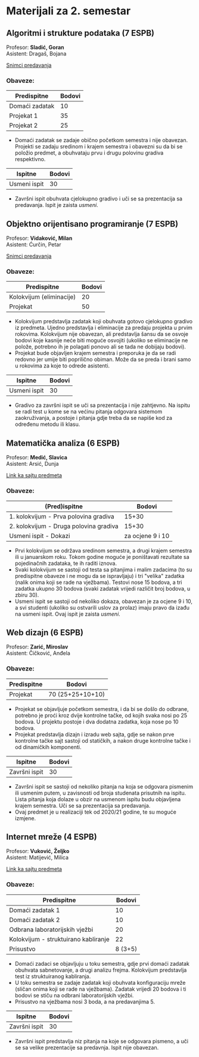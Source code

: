 # Materijali za 2. semestar
  
    

## Algoritmi i strukture podataka (7 ESPB)
Profesor: **Sladić, Goran**  
Asistent: Dragaš, Bojana  

[Snimci predavanja](https://www.youtube.com/watch?v=9SXlrYBA-EM&list=PLZtTMexk_VEYAKC6u14UIxjw8w1bxEh0v&ab_channel=BrankoMilosavljevi%C4%87)
  
### Obaveze:

| Predispitne  | Bodovi
| ------------- | ------------- | 
| Domaći zadatak  | 10
| Projekat 1 | 35
| Projekat 2 | 25

* Domaći zadatak se zadaje obično početkom semestra i nije obavezan. Projekti se zadaju sredinom i krajem semestra i obavezni su da bi se položio predmet, a obuhvataju prvu i drugu polovinu gradiva respektivno.

| Ispitne | Bodovi
| ------------- | ------------- | 
| Usmeni ispit  | 30

* Završni ispit obuhvata cjelokupno gradivo i uči se sa prezentacija sa predavanja. Ispit je zaista _usmeni_.

## Objektno orijentisano programiranje (7 ESPB)
Profesor: **Vidaković, Milan**  
Asistent: Ćurčin, Petar

[Snimci predavanja](https://www.youtube.com/watch?v=62ZAba3xkWw&list=PLAt-4oJaUMGzCRPy9_yIB2wjUWf_XVoKK&ab_channel=MilanVidakovic)

### Obaveze:

| Predispitne  | Bodovi
| ------------- | ------------- | 
| Kolokvijum (eliminacije) | 20
| Projekat  | 50

* Kolokvijum predstavlja zadatak koji obuhvata gotovo cjelokupno gradivo iz predmeta. Ujedno predstavlja i eliminacije za predaju projekta u prvim rokovima. Kolokvijum nije obavezan, ali predstavlja šansu da se osvoje bodovi koje kasnije neće biti moguće osvojiti (ukoliko se eliminacije ne polože, potrebno ih je polagati ponovo ali se tada ne dobijaju bodovi).
* Projekat bude objavljen krajem semestra i preporuka je da se radi redovno jer umije biti poprilično obiman. Može da se preda i brani samo u rokovima za koje to odrede asistenti.

| Ispitne | Bodovi
| ------------- | ------------- | 
| Usmeni ispit  | 30

* Gradivo za završni ispit se uči sa prezentacija i nije zahtjevno. Na ispitu se radi test u kome se na većinu pitanja odgovara sistemom zaokruživanja, a postoje i pitanja gdje treba da se napiše kod za određenu metodu ili klasu.

## Matematička analiza (6 ESPB)
Profesor: **Medić, Slavica**  
Asistent: Arsić, Dunja  

[Link ka sajtu predmeta](https://sites.google.com/site/analiza1siit)


### Obaveze:
| (Pred)ispitne  | Bodovi
| ------------- | ------------- | 
| 1. kolokvijum - Prva polovina gradiva | 15+30
| 2. kolokvijum - Druga polovina gradiva | 15+30
| Usmeni ispit - Dokazi | za ocjene 9 i 10

* Prvi kolokvijum se održava sredinom semestra, a drugi krajem semestra ili u januarskom roku. Tokom godine moguće je poništavati rezultate sa pojedinačnih zadataka, te ih raditi iznova.
* Svaki kolokvijum se sastoji od testa sa pitanjima i malim zadacima (to su predispitne obaveze i ne mogu da se ispravljaju) i tri "velika" zadatka (nalik onima koji se rade na vježbama). Testovi nose 15 bodova, a tri zadatka ukupno 30 bodova (svaki zadatak vrijedi različit broj bodova, u zbiru 30).
* Usmeni ispit se sastoji od nekoliko dokaza, obavezan je za ocjene 9 i 10, a svi studenti (ukoliko su ostvarili uslov za prolaz) imaju pravo da izađu na usmeni ispit. Ovaj ispit je zaista _usmeni_.

## Web dizajn (6 ESPB)
Profesor: **Zarić, Miroslav**  
Asistent: Čičković, Anđela


### Obaveze:

| Predispitne  | Bodovi
| ------------- | ------------- | 
| Projekat | 70 (25+25+10+10) 

* Projekat se objavljuje početkom semestra, i da bi se došlo do odbrane, potrebno je proći kroz dvije kontrolne tačke, od kojih svaka nosi po 25 bodova. U projektu postoje i dva dodatna zadatka, koja nose po 10 bodova.
* Projekat predstavlja dizajn i izradu web sajta, gdje se nakon prve kontrolne tačke sajt sastoji od statičkih, a nakon druge kontrolne tačke i od dinamičkih komponenti.


| Ispitne  | Bodovi
| ------------- | ------------- | 
| Završni ispit | 30

* Završni ispit se sastoji od nekoliko pitanja na koja se odgovara pismenim ili usmenim putem, u zavisnosti od broja studenata prisutnih na ispitu. Lista pitanja koja dolaze u obzir na usmenom ispitu budu objavljena krajem semestra. Uči se sa prezentacija sa predavanja.
* Ovaj predmet je u realizaciji tek od 2020/21 godine, te su moguće izmjene.

## Internet mreže (4 ESPB)
Profesor: **Vuković, Željko**  
Asistent: Matijević, Milica

[Link ka sajtu predmeta](https://nastava.arm.uns.ac.rs/index.php?n=Main.InternetMreze)

### Obaveze:

| Predispitne  | Bodovi
| ------------- | ------------- | 
| Domaći zadatak 1 | 10 
| Domaći zadatak 2 | 10  
| Odbrana laboratorijskih vježbi | 20
| Kolokvijum - struktuirano kabliranje | 22 
| Prisustvo | 8 (3+5)

* Domaći zadaci se objavljuju u toku semestra, gdje prvi domaći zadatak obuhvata sabnetovanje, a drugi analizu frejma. Kolokvijum predstavlja test iz struktuiranog kabliranja.
* U toku semestra se zadaje zadatak koji obuhvata konfiguraciju mreže (sličan onima koji se rade na vježbama). Zadatak vrijedi 20 bodova i ti bodovi se stiču na odbrani laboratorijskih vježbi.
* Prisustvo na vježbama nosi 3 boda, a na predavanjima 5.

| Ispitne  | Bodovi
| ------------- | ------------- | 
| Završni ispit | 30

* Završni ispit predstavlja niz pitanja na koje se odgovara pismeno, a uči se sa velike prezentacije sa predavnja. Ispit nije obavezan.
